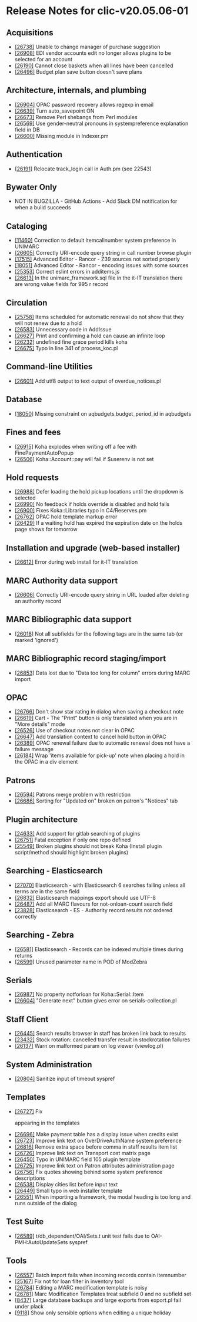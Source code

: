 
# Release Notes for clic-v20.05.06-01

## Acquisitions

- [[26738]](http://bugs.koha-community.org/bugzilla3/show_bug.cgi?id=26738) Unable to change manager of purchase suggestion
- [[26908]](http://bugs.koha-community.org/bugzilla3/show_bug.cgi?id=26908) EDI vendor accounts edit no longer allows plugins to be selected for an account
- [[26190]](http://bugs.koha-community.org/bugzilla3/show_bug.cgi?id=26190) Cannot close baskets when all lines have been cancelled
- [[26496]](http://bugs.koha-community.org/bugzilla3/show_bug.cgi?id=26496) Budget plan save button doesn't save plans

## Architecture, internals, and plumbing

- [[26904]](http://bugs.koha-community.org/bugzilla3/show_bug.cgi?id=26904) OPAC password recovery allows regexp in email
- [[26639]](http://bugs.koha-community.org/bugzilla3/show_bug.cgi?id=26639) Turn auto_savepoint ON
- [[26673]](http://bugs.koha-community.org/bugzilla3/show_bug.cgi?id=26673) Remove Perl shebangs from Perl modules
- [[26569]](http://bugs.koha-community.org/bugzilla3/show_bug.cgi?id=26569) Use gender-neutral pronouns in systempreference explanation field in DB
- [[26600]](http://bugs.koha-community.org/bugzilla3/show_bug.cgi?id=26600) Missing module in Indexer.pm

## Authentication

- [[26191]](http://bugs.koha-community.org/bugzilla3/show_bug.cgi?id=26191) Relocate track_login call in Auth.pm (see 22543)

## Bywater Only

- NOT IN BUGZILLA - GitHub Actions - Add Slack DM notification for when a build succeeds

## Cataloging

- [[11460]](http://bugs.koha-community.org/bugzilla3/show_bug.cgi?id=11460) Correction to default itemcallnumber system preference in UNIMARC
- [[26605]](http://bugs.koha-community.org/bugzilla3/show_bug.cgi?id=26605) Correctly URI-encode query string in call number browse plugin
- [[17515]](http://bugs.koha-community.org/bugzilla3/show_bug.cgi?id=17515) Advanced Editor - Rancor - Z39 sources not sorted properly
- [[18051]](http://bugs.koha-community.org/bugzilla3/show_bug.cgi?id=18051) Advanced Editor - Rancor - encoding issues with some sources
- [[25353]](http://bugs.koha-community.org/bugzilla3/show_bug.cgi?id=25353) Correct eslint errors in additems.js
- [[26613]](http://bugs.koha-community.org/bugzilla3/show_bug.cgi?id=26613) In the unimarc_framework.sql file in the it-IT translation there are wrong value fields for 995 r record

## Circulation

- [[25758]](http://bugs.koha-community.org/bugzilla3/show_bug.cgi?id=25758) Items scheduled for automatic renewal do not show that they will not renew due to a hold
- [[26583]](http://bugs.koha-community.org/bugzilla3/show_bug.cgi?id=26583) Unnecessary code in AddIssue
- [[26627]](http://bugs.koha-community.org/bugzilla3/show_bug.cgi?id=26627) Print and confirming a hold can cause an infinite loop
- [[26232]](http://bugs.koha-community.org/bugzilla3/show_bug.cgi?id=26232) undefined fine grace period kills koha
- [[26675]](http://bugs.koha-community.org/bugzilla3/show_bug.cgi?id=26675) Typo in line 341 of process_koc.pl

## Command-line Utilities

- [[26601]](http://bugs.koha-community.org/bugzilla3/show_bug.cgi?id=26601) Add utf8 output to text output of overdue_notices.pl

## Database

- [[18050]](http://bugs.koha-community.org/bugzilla3/show_bug.cgi?id=18050) Missing constraint on aqbudgets.budget_period_id in aqbudgets

## Fines and fees

- [[26915]](http://bugs.koha-community.org/bugzilla3/show_bug.cgi?id=26915) Koha explodes when writing off a fee with FinePaymentAutoPopup
- [[26506]](http://bugs.koha-community.org/bugzilla3/show_bug.cgi?id=26506) Koha::Account::pay will fail if $userenv is not set

## Hold requests

- [[26988]](http://bugs.koha-community.org/bugzilla3/show_bug.cgi?id=26988) Defer loading the hold pickup locations until the dropdown is selected
- [[26990]](http://bugs.koha-community.org/bugzilla3/show_bug.cgi?id=26990) No feedback if holds override is disabled and hold fails
- [[26900]](http://bugs.koha-community.org/bugzilla3/show_bug.cgi?id=26900) Fixes Koka::Libraries typo in C4/Reserves.pm
- [[26762]](http://bugs.koha-community.org/bugzilla3/show_bug.cgi?id=26762) OPAC hold template markup error
- [[26429]](http://bugs.koha-community.org/bugzilla3/show_bug.cgi?id=26429) If a waiting hold has expired the expiration date on the holds page shows for tomorrow

## Installation and upgrade (web-based installer)

- [[26612]](http://bugs.koha-community.org/bugzilla3/show_bug.cgi?id=26612) Error during web install for it-IT translation

## MARC Authority data support

- [[26606]](http://bugs.koha-community.org/bugzilla3/show_bug.cgi?id=26606) Correctly URI-encode query string in URL loaded after deleting an authority record

## MARC Bibliographic data support

- [[26018]](http://bugs.koha-community.org/bugzilla3/show_bug.cgi?id=26018) Not all subfields for the following tags are in the same tab (or marked 'ignored')

## MARC Bibliographic record staging/import

- [[26853]](http://bugs.koha-community.org/bugzilla3/show_bug.cgi?id=26853) Data lost due to "Data too long for column" errors during MARC import

## OPAC

- [[26766]](http://bugs.koha-community.org/bugzilla3/show_bug.cgi?id=26766) Don't show star rating in dialog when saving a checkout note
- [[26619]](http://bugs.koha-community.org/bugzilla3/show_bug.cgi?id=26619) Cart - The "Print" button is only translated when you are in "More details" mode
- [[26526]](http://bugs.koha-community.org/bugzilla3/show_bug.cgi?id=26526) Use of checkout notes not clear in OPAC
- [[26647]](http://bugs.koha-community.org/bugzilla3/show_bug.cgi?id=26647) Add translation context to cancel hold button in OPAC
- [[26389]](http://bugs.koha-community.org/bugzilla3/show_bug.cgi?id=26389) OPAC renewal failure due to automatic renewal does not have a failure message
- [[26184]](http://bugs.koha-community.org/bugzilla3/show_bug.cgi?id=26184) Wrap 'items available for pick-up' note when placing a hold in the OPAC in a div element

## Patrons

- [[26594]](http://bugs.koha-community.org/bugzilla3/show_bug.cgi?id=26594) Patrons merge problem with restriction
- [[26686]](http://bugs.koha-community.org/bugzilla3/show_bug.cgi?id=26686) Sorting for "Updated on" broken on patron's "Notices" tab

## Plugin architecture

- [[24633]](http://bugs.koha-community.org/bugzilla3/show_bug.cgi?id=24633) Add support for gitlab searching of plugins
- [[26751]](http://bugs.koha-community.org/bugzilla3/show_bug.cgi?id=26751) Fatal exception if only one repo defined
- [[25549]](http://bugs.koha-community.org/bugzilla3/show_bug.cgi?id=25549) Broken plugins should not break Koha (Install plugin script/method should highlight broken plugins)

## Searching - Elasticsearch

- [[27070]](http://bugs.koha-community.org/bugzilla3/show_bug.cgi?id=27070) Elasticsearch - with Elasticsearch 6 searches failing unless all terms are in the same field
- [[26832]](http://bugs.koha-community.org/bugzilla3/show_bug.cgi?id=26832) Elasticsearch mappings export should use UTF-8
- [[26487]](http://bugs.koha-community.org/bugzilla3/show_bug.cgi?id=26487) Add all MARC flavours for not-onloan-count search field
- [[23828]](http://bugs.koha-community.org/bugzilla3/show_bug.cgi?id=23828) Elasticsearch - ES - Authority record results not ordered correctly

## Searching - Zebra

- [[26581]](http://bugs.koha-community.org/bugzilla3/show_bug.cgi?id=26581) Elasticsearch - Records can be indexed multiple times during returns
- [[26599]](http://bugs.koha-community.org/bugzilla3/show_bug.cgi?id=26599) Unused parameter name in POD of ModZebra

## Serials

- [[26987]](http://bugs.koha-community.org/bugzilla3/show_bug.cgi?id=26987) No property notforloan for Koha::Serial::Item
- [[26604]](http://bugs.koha-community.org/bugzilla3/show_bug.cgi?id=26604) "Generate next" button gives error on serials-collection.pl

## Staff Client

- [[26445]](http://bugs.koha-community.org/bugzilla3/show_bug.cgi?id=26445) Search results browser in staff has broken link back to results
- [[23432]](http://bugs.koha-community.org/bugzilla3/show_bug.cgi?id=23432) Stock rotation: cancelled transfer result in stockrotation failures
- [[26137]](http://bugs.koha-community.org/bugzilla3/show_bug.cgi?id=26137) Warn on malformed param on log viewer (viewlog.pl)

## System Administration

- [[20804]](http://bugs.koha-community.org/bugzilla3/show_bug.cgi?id=20804) Sanitize input of timeout syspref

## Templates

- [[26727]](http://bugs.koha-community.org/bugzilla3/show_bug.cgi?id=26727) Fix <p/> appearing in the templates
- [[26696]](http://bugs.koha-community.org/bugzilla3/show_bug.cgi?id=26696) Make payment table has a display issue when credits exist
- [[26723]](http://bugs.koha-community.org/bugzilla3/show_bug.cgi?id=26723) Improve link text on OverDriveAuthName system preference
- [[26816]](http://bugs.koha-community.org/bugzilla3/show_bug.cgi?id=26816) Remove extra space before comma in staff results item list
- [[26726]](http://bugs.koha-community.org/bugzilla3/show_bug.cgi?id=26726) Improve link text on Transport cost matrix page
- [[26450]](http://bugs.koha-community.org/bugzilla3/show_bug.cgi?id=26450) Typo in UNIMARC field 105 plugin template
- [[26725]](http://bugs.koha-community.org/bugzilla3/show_bug.cgi?id=26725) Improve link text on Patron attributes administration page
- [[26756]](http://bugs.koha-community.org/bugzilla3/show_bug.cgi?id=26756) Fix quotes showing behind some system preference descriptions
- [[26538]](http://bugs.koha-community.org/bugzilla3/show_bug.cgi?id=26538) Display cities list before input text
- [[26449]](http://bugs.koha-community.org/bugzilla3/show_bug.cgi?id=26449) Small typo in web installer template
- [[26551]](http://bugs.koha-community.org/bugzilla3/show_bug.cgi?id=26551) When importing a framework, the modal heading is too long and runs outside of the dialog

## Test Suite

- [[26589]](http://bugs.koha-community.org/bugzilla3/show_bug.cgi?id=26589) t/db_dependent/OAI/Sets.t unit test fails due to OAI-PMH:AutoUpdateSets syspref

## Tools

- [[26557]](http://bugs.koha-community.org/bugzilla3/show_bug.cgi?id=26557) Batch import fails when incoming records contain itemnumber
- [[25167]](http://bugs.koha-community.org/bugzilla3/show_bug.cgi?id=25167) Fix not for loan filter in inventory tool
- [[26784]](http://bugs.koha-community.org/bugzilla3/show_bug.cgi?id=26784) Editing a MARC modification template is noisy
- [[26781]](http://bugs.koha-community.org/bugzilla3/show_bug.cgi?id=26781) Marc Modification Templates treat subfield 0 and no subfield set
- [[8437]](http://bugs.koha-community.org/bugzilla3/show_bug.cgi?id=8437) Large database backups and large exports from export.pl fail under plack
- [[9118]](http://bugs.koha-community.org/bugzilla3/show_bug.cgi?id=9118) Show only sensible options when editing a unique holiday


